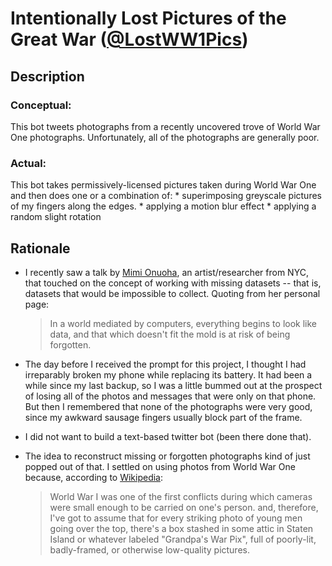 # Intentionally Lost Pictures of the Great War ([@LostWW1Pics](https://twitter.com/LostWW1Pics))

## Description

### Conceptual:
This bot tweets photographs from a recently uncovered trove of World War One photographs.
Unfortunately, all of the photographs are generally poor.

### Actual:
This bot takes permissively-licensed pictures taken during World War One and then does one or a combination of:
    * superimposing greyscale pictures of my fingers along the edges.
    * applying a motion blur effect
    * applying a random slight rotation

## Rationale

* I recently saw a talk by [Mimi Onuoha](http://mimionuoha.com/), an artist/researcher
    from NYC, that touched on the concept of working with missing datasets -- that is, 
    datasets that would be impossible to collect. Quoting from her personal page:
    > In a world mediated by computers, everything begins to look like data, and that which doesn't fit the mold is at risk of being forgotten.

* The day before I received the prompt for this project, I thought I had irreparably broken
    my phone while replacing its battery. It had been a while since my last backup, so I
    was a little bummed out at the prospect of losing all of the photos and messages that
    were only on that phone. But then I remembered that none of the photographs were very 
    good, since my awkward sausage fingers usually block part of the frame.

* I did not want to build a text-based twitter bot (been there done that).

* The idea to reconstruct missing or forgotten photographs kind of just popped out of
    that. I settled on using photos from World War One because, according to
    [Wikipedia](https://en.wikipedia.org/wiki/War_photography#20th_century):
    > World War I was one of the first conflicts during which cameras were small enough to be carried on one's person.
    and, therefore, I've got to assume that for every striking photo of young men going
    over the top, there's a box stashed in some attic in Staten Island or whatever labeled
    "Grandpa's War Pix", full of poorly-lit, badly-framed, or otherwise low-quality
    pictures.

